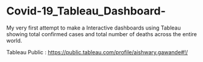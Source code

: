# Covid-19_Tableau_Dashboard-
My very first attempt to make a Interactive dashboards using Tableau showing total confirmed cases and total number of deaths across the entire world. 

Tableau Public : https://public.tableau.com/profile/aishwary.gawande#!/
